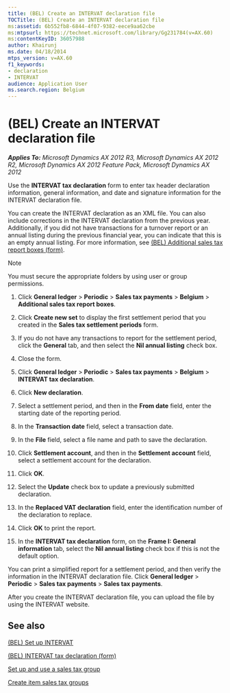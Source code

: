 ```yaml
---
title: (BEL) Create an INTERVAT declaration file
TOCTitle: (BEL) Create an INTERVAT declaration file
ms:assetid: 6b552fb8-6844-4f07-9382-eece9aa62cbe
ms:mtpsurl: https://technet.microsoft.com/library/Gg231784(v=AX.60)
ms:contentKeyID: 36057988
author: Khairunj
ms.date: 04/18/2014
mtps_version: v=AX.60
f1_keywords:
- declaration
- INTERVAT
audience: Application User
ms.search.region: Belgium
---
```


# (BEL) Create an INTERVAT declaration file 


_**Applies To:** Microsoft Dynamics AX 2012 R3, Microsoft Dynamics AX 2012 R2, Microsoft Dynamics AX 2012 Feature Pack, Microsoft Dynamics AX 2012_

Use the **INTERVAT tax declaration** form to enter tax header declaration information, general information, and date and signature information for the INTERVAT declaration file.

You can create the INTERVAT declaration as an XML file. You can also include corrections in the INTERVAT declaration from the previous year. Additionally, if you did not have transactions for a turnover report or an annual listing during the previous financial year, you can indicate that this is an empty annual listing. For more information, see [(BEL) Additional sales tax report boxes (form)](https://technet.microsoft.com/library/aa599851\(v=ax.60\)).


> [!NOTE]
> <P>You must secure the appropriate folders by using user or group permissions.</P>



1.  Click **General ledger** \> **Periodic** \> **Sales tax payments** \> **Belgium** \> **Additional sales tax report boxes**.

2.  Click **Create new set** to display the first settlement period that you created in the **Sales tax settlement periods** form.

3.  If you do not have any transactions to report for the settlement period, click the **General** tab, and then select the **Nil annual listing** check box.

4.  Close the form.

5.  Click **General ledger** \> **Periodic** \> **Sales tax payments** \> **Belgium** \> **INTERVAT tax declaration**.

6.  Click **New declaration**.

7.  Select a settlement period, and then in the **From date** field, enter the starting date of the reporting period.

8.  In the **Transaction date** field, select a transaction date.

9.  In the **File** field, select a file name and path to save the declaration.

10. Click **Settlement account**, and then in the **Settlement account** field, select a settlement account for the declaration.

11. Click **OK**.

12. Select the **Update** check box to update a previously submitted declaration.

13. In the **Replaced VAT declaration** field, enter the identification number of the declaration to replace.

14. Click **OK** to print the report.

15. In the **INTERVAT tax declaration** form, on the **Frame I: General information** tab, select the **Nil annual listing** check box if this is not the default option.

You can print a simplified report for a settlement period, and then verify the information in the INTERVAT declaration file. Click **General ledger** \> **Periodic** \> **Sales tax payments** \> **Sales tax payments**.

After you create the INTERVAT declaration file, you can upload the file by using the INTERVAT website.

## See also

[(BEL) Set up INTERVAT](bel-set-up-intervat.md)

[(BEL) INTERVAT tax declaration (form)](https://technet.microsoft.com/library/hh242885\(v=ax.60\))

[Set up and use a sales tax group](set-up-and-use-a-sales-tax-group.md)

[Create item sales tax groups](create-item-sales-tax-groups.md)

  


